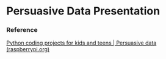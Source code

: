 # Persuasive Data Presentation

### Reference

[Python coding projects for kids and teens | Persuasive data (raspberrypi.org)](https://projects.raspberrypi.org/en/projects/persuasive-data-presentation)